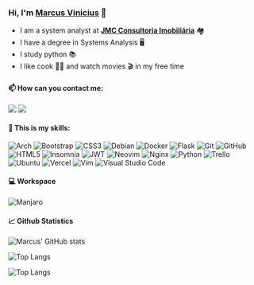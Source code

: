 ### Hi, I'm [Marcus Vinicius](https://github.com/marcusviniciuscote/) 👋

- I am a system analyst at [__JMC Consultoria Imobiliária__](https://www.jmcadm.com.br/) 🏘️
- I have a degree in Systems Analysis 🖥️
- I study python 📚
- I like cook 👨‍🍳 and watch movies 🎬 in my free time

#### 📫 How can you contact me:

<a href="https://www.linkedin.com/in/marcusviniciuscote/"><img src="https://img.shields.io/badge/LinkedIn-white?style=for-the-badge&logo=linkedin&logoColor=black" /></a>
<a href="mailto:marcusvcteixeira@gmail.com?subject=[Github]%20Olá%20Marcus%20Vinićius"><img src="https://img.shields.io/badge/Gmail-white?style=for-the-badge&logo=gmail&logoColor=black" /></a>

#### 📝 This is my skills:

![Arch](https://img.shields.io/badge/Arch%20Linux-white?logo=arch-linux&logoColor=black&style=for-the-badge)
![Bootstrap](https://img.shields.io/badge/bootstrap-white.svg?style=for-the-badge&logo=bootstrap&logoColor=black)
![CSS3](https://img.shields.io/badge/css3-white.svg?style=for-the-badge&logo=css3&logoColor=black)
![Debian](https://img.shields.io/badge/Debian-white?style=for-the-badge&logo=debian&logoColor=black)
![Docker](https://img.shields.io/badge/docker-white.svg?style=for-the-badge&logo=docker&logoColor=black)
![Flask](https://img.shields.io/badge/flask-white.svg?style=for-the-badge&logo=flask&logoColor=black)
![Git](https://img.shields.io/badge/git-white.svg?style=for-the-badge&logo=git&logoColor=black)
![GitHub](https://img.shields.io/badge/github-white.svg?style=for-the-badge&logo=github&logoColor=white)
![HTML5](https://img.shields.io/badge/html5-white.svg?style=for-the-badge&logo=html5&logoColor=black)
![Insomnia](https://img.shields.io/badge/Insomnia-white?style=for-the-badge&logo=insomnia&logoColor=black)
![JWT](https://img.shields.io/badge/JWT-white?style=for-the-badge&logo=JSON%20web%20tokens)
![Neovim](https://img.shields.io/badge/NeoVim-white.svg?&style=for-the-badge&logo=neovim&logoColor=black)
![Nginx](https://img.shields.io/badge/nginx-white.svg?style=for-the-badge&logo=nginx&logoColor=black)
![Python](https://img.shields.io/badge/python-white?style=for-the-badge&logo=python&logoColor=black)
![Trello](https://img.shields.io/badge/Trello-white.svg?style=for-the-badge&logo=Trello&logoColor=black)
![Ubuntu](https://img.shields.io/badge/Ubuntu-white?style=for-the-badge&logo=ubuntu&logoColor=black)
![Vercel](https://img.shields.io/badge/vercel-white.svg?style=for-the-badge&logo=vercel&logoColor=black)
![Vim](https://img.shields.io/badge/VIM-white.svg?style=for-the-badge&logo=vim&logoColor=black)
![Visual Studio Code](https://img.shields.io/badge/VSCode-white?style=for-the-badge&logo=visual%20studio%20code&logoColor=black)

<!-- ![Ansible](https://img.shields.io/badge/ansible-white.svg?style=for-the-badge&logo=ansible&logoColor=black)-->
<!-- ![Django](https://img.shields.io/badge/django-white.svg?style=for-the-badge&logo=django&logoColor=black) -->
<!-- ![Go](https://img.shields.io/badge/go-white.svg?style=for-the-badge&logo=go&logoColor=black) -->
<!-- ![JavaScript](https://img.shields.io/badge/javascript-white.svg?style=for-the-badge&logo=javascript&logoColor=black) -->
<!-- ![Kali](https://img.shields.io/badge/Kali-white?style=for-the-badge&logo=kalilinux&logoColor=black) -->
<!-- ![Shell Script](https://img.shields.io/badge/shell_script-white.svg?style=for-the-badge&logo=gnu-bash&logoColor=black) -->

#### 💻 Workspace

![Manjaro](https://img.shields.io/badge/Manjaro-white?style=for-the-badge&logo=Manjaro&logoColor=black)

#### 📈 Github Statistics

![Marcus' GitHub stats](https://github-readme-stats.vercel.app/api?username=marcusviniciuscote&count_private=true&show_icons=true&theme=dark)

![Top Langs](https://github-readme-stats.vercel.app/api/top-langs/?username=marcusviniciuscote&theme=dark&layout=compact)

![Top Langs](https://github-readme-stats.vercel.app/api/top-langs/?username=marcusviniciuscote&hide_progress=true)
